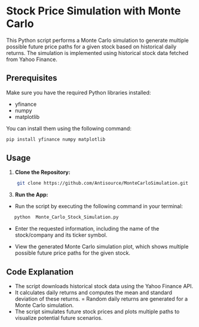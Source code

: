 # Stock Price Simulation with Monte Carlo

This Python script performs a Monte Carlo simulation to generate multiple possible future price paths for a given stock based on historical daily returns. The simulation is implemented using historical stock data fetched from Yahoo Finance.

## Prerequisites

Make sure you have the required Python libraries installed:

- yfinance
- numpy
- matplotlib

You can install them using the following command:

```bash
pip install yfinance numpy matplotlib
```

## Usage
1. **Clone the Repository:**

```bash
    git clone https://github.com/Antisource/MonteCarloSimulation.git
```

3. **Run the App:**
   
- Run the script by executing the following command in your terminal:
   
```bash
   python  Monte_Carlo_Stock_Simulation.py
```

- Enter the requested information, including the name of the stock/company and its ticker symbol.

- View the generated Monte Carlo simulation plot, which shows multiple possible future price paths for the given stock.

## Code Explanation

- The script downloads historical stock data using the Yahoo Finance API.
- It calculates daily returns and computes the mean and standard deviation of these returns.
= Random daily returns are generated for a Monte Carlo simulation.
- The script simulates future stock prices and plots multiple paths to visualize potential future scenarios.
